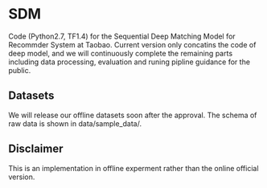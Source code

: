 # SDM
Code (Python2.7, TF1.4) for the Sequential Deep Matching Model for Recommder System at Taobao. Current version only concatins the code of deep model, and we will continuously complete the remaining parts including data processing, evaluation and runing pipline guidance for the public.

## Datasets
We will release our offline datasets soon after the approval. The schema of raw data is shown in data/sample_data/.

## Disclaimer
This is an implementation in offline experment rather than the online official version.
